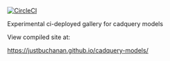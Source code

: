 
[![CircleCI](https://circleci.com/gh/justbuchanan/cadquery-models.svg?style=svg)](https://circleci.com/gh/justbuchanan/cadquery-models)

Experimental ci-deployed gallery for cadquery models

View compiled site at:

https://justbuchanan.github.io/cadquery-models/

